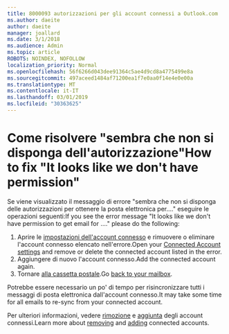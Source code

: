 ```yaml
---
title: 8000093 autorizzazioni per gli account connessi a Outlook.com
ms.author: daeite
author: daeite
manager: joallard
ms.date: 3/1/2018
ms.audience: Admin
ms.topic: article
ROBOTS: NOINDEX, NOFOLLOW
localization_priority: Normal
ms.openlocfilehash: 56f6266d043dee91364c5ae4d9cd8a4775499e8a
ms.sourcegitcommit: 497aceed1484af71200ea1f7e0aa0f14e4e0e00a
ms.translationtype: MT
ms.contentlocale: it-IT
ms.lasthandoff: 03/01/2019
ms.locfileid: "30363625"
---
```

# <a name="how-to-fix-it-looks-like-we-dont-have-permission"></a><span data-ttu-id="10ca0-102">Come risolvere "sembra che non si disponga dell'autorizzazione"</span><span class="sxs-lookup"><span data-stu-id="10ca0-102">How to fix "It looks like we don't have permission"</span></span>

<span data-ttu-id="10ca0-103">Se viene visualizzato il messaggio di errore "sembra che non si disponga delle autorizzazioni per ottenere la posta elettronica per...." eseguire le operazioni seguenti:</span><span class="sxs-lookup"><span data-stu-id="10ca0-103">If you see the error message "It looks like we don't have permission to get email for ...." please do the following:</span></span>

1. <span data-ttu-id="10ca0-104">Aprire le [impostazioni dell'account connesso](https://outlook.live.com/mail/options/mail/accounts) e rimuovere o eliminare l'account connesso elencato nell'errore.</span><span class="sxs-lookup"><span data-stu-id="10ca0-104">Open your [Connected Account settings](https://outlook.live.com/mail/options/mail/accounts) and remove or delete the connected account listed in the error.</span></span> 
2. <span data-ttu-id="10ca0-105">Aggiungere di nuovo l'account connesso.</span><span class="sxs-lookup"><span data-stu-id="10ca0-105">Add the connected account again.</span></span>
3. <span data-ttu-id="10ca0-106">Tornare [alla cassetta postale](https://outlook.live.com/mail/inbox).</span><span class="sxs-lookup"><span data-stu-id="10ca0-106">Go [back to your mailbox](https://outlook.live.com/mail/inbox).</span></span>

<span data-ttu-id="10ca0-107">Potrebbe essere necessario un po' di tempo per risincronizzare tutti i messaggi di posta elettronica dall'account connesso.</span><span class="sxs-lookup"><span data-stu-id="10ca0-107">It may take some time for all emails to re-sync from your connected account.</span></span>

<span data-ttu-id="10ca0-108">Per ulteriori informazioni, vedere [rimozione](https://support.office.com/article/0b9a6b95-ff1b-46c1-bf60-d6b3b82c5ac8) e [aggiunta](https://support.office.com/article/c5224df4-5885-4e79-91ba-523aa743f0ba) degli account connessi.</span><span class="sxs-lookup"><span data-stu-id="10ca0-108">Learn more about [removing](https://support.office.com/article/0b9a6b95-ff1b-46c1-bf60-d6b3b82c5ac8) and [adding](https://support.office.com/article/c5224df4-5885-4e79-91ba-523aa743f0ba) connected accounts.</span></span>